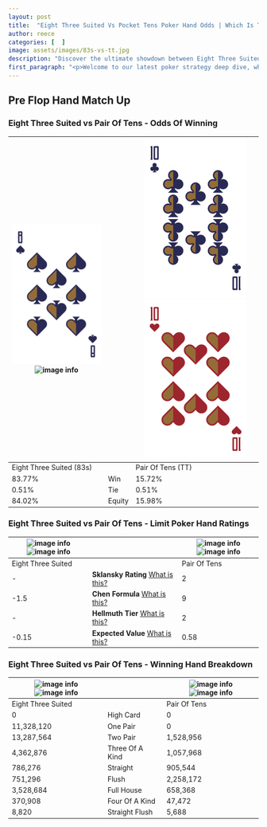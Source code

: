 ```yaml
---
layout: post
title:  "Eight Three Suited Vs Pocket Tens Poker Hand Odds | Which Is The Better Hand In Poker? A Complete Guide"
author: reece
categories: [  ]
image: assets/images/83s-vs-tt.jpg
description: "Discover the ultimate showdown between Eight Three Suited and Pair Of Tens in poker! Uncover the odds, strategies, and scenarios where one hand triumphs over the other. Get ready to up your poker game with this thrilling analysis."
first_paragraph: "<p>Welcome to our latest poker strategy deep dive, where we're pitting two distinct hands against each other in a high-stakes showdown: Eight Three Suited vs Pair Of Tens.</p><p>In the dynamic world of poker, every decision counts, and knowing which hand holds the upper hand is key to your success at the table.</p><p>In this article, we'll dissect these two hands, explore the scenarios where one dominates the other, and equip you with the knowledge to make strategic choices that can tip the odds in your favor.</p><p>Get ready to unravel the intriguing dynamics of these poker hands and elevate your game to new heights.</p>"
---
```




[comment]: # (sp0)

## Pre Flop Hand Match Up

<div class="table hand-ratings" markdown="1"> 



### Eight Three Suited vs Pair Of Tens - Odds Of Winning


    
| ![image info](assets/images/hand1/8.png) ![image info](assets/images/hand1/3s.png) |  | ![image info](assets/images/hand2/t.png) ![image info](assets/images/hand2/to.png) |
| -------- | -------- | -------- |
| Eight Three Suited (83s) |  | Pair Of Tens (TT) |
| 83.77% | Win | 15.72% |
| 0.51% | Tie | 0.51% |
| 84.02% | Equity | 15.98% |




[comment]: # (sp1)



### Eight Three Suited vs Pair Of Tens - Limit Poker Hand Ratings


    
| ![image info](https://www.riverpairs.com/assets/images/hand1/8.png) ![image info](https://www.riverpairs.com/assets/images/hand1/3s.png) |  | ![image info](https://www.riverpairs.com/assets/images/hand2/t.png) ![image info](https://www.riverpairs.com/assets/images/hand2/to.png) |
| -------- | -------- | -------- |
| Eight Three Suited |  | Pair Of Tens |
| - | **Sklansky Rating** [What is this?](/sklansky-rating-explained) | 2 |
| -1.5 | **Chen Formula** [What is this?](/chen-formula-explained) | 9 |
| - | **Hellmuth Tier** [What is this?](/Hellmuth-tier-explained) | 2 |
| -0.15 | **Expected Value** [What is this?](/expected-value-explained) | 0.58 |




[comment]: # (sp2)



### Eight Three Suited vs Pair Of Tens - Winning Hand Breakdown


    
| ![image info](https://www.riverpairs.com/assets/images/hand1/8.png) ![image info](https://www.riverpairs.com/assets/images/hand1/3s.png) |  | ![image info](https://www.riverpairs.com/assets/images/hand2/t.png) ![image info](https://www.riverpairs.com/assets/images/hand2/to.png) |
| -------- | -------- | -------- |
| Eight Three Suited |  | Pair Of Tens |
| 0 | High Card | 0 |
| 11,328,120 | One Pair | 0 |
| 13,287,564 | Two Pair | 1,528,956 |
| 4,362,876 | Three Of A Kind | 1,057,968 |
| 786,276 | Straight | 905,544 |
| 751,296 | Flush | 2,258,172 |
| 3,528,684 | Full House | 658,368 |
| 370,908 | Four Of A Kind | 47,472 |
| 8,820 | Straight Flush | 5,688 |




[comment]: # (sp3)



</div>

[comment]: # (sp4)



[comment]: # (sp5)

